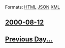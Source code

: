 
Formats: [HTML](2000/08/12/index.html)  [JSON](2000/08/12/index.json)  [XML](2000/08/12/index.xml)  

## [2000-08-12](/news/2000/08/12/index.md)

## [Previous Day...](/news/2000/08/11/index.md)

